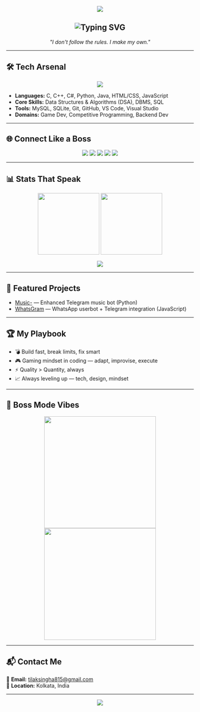 <!-- HEADER / BOSS MODE -->
<p align="center">
  <img src="https://capsule-render.vercel.app/api?type=waving&color=ff0000&height=200&section=header&text=XTREMER%20LIVE&fontSize=60&fontAlignY=35&fontColor=ffffff&animation=fadeIn" />
</p>

<!-- TAGLINE -->
<h2 align="center">
  <img src="https://readme-typing-svg.demolab.com?font=Fira+Code&weight=600&size=28&pause=1000&color=FF0000&center=true&vCenter=true&width=650&lines=Software+Developer+%7C+Gamer+%7C+Innovator;Code+Like+a+Pro%2C+Play+Like+a+Boss;Turning+Ideas+into+Reality" alt="Typing SVG" />
</h2>

<!-- BOSS QUOTE -->
<p align="center">
  <i>"I don't follow the rules. I make my own."</i>
</p>

---

## 🛠️ Tech Arsenal

<p align="center">
  <img src="https://skillicons.dev/icons?i=c,cpp,cs,html,css,js,java,python,mysql,sqlite,git,github&theme=light" />
</p>

- **Languages:** C, C++, C#, Python, Java, HTML/CSS, JavaScript  
- **Core Skills:** Data Structures & Algorithms (DSA), DBMS, SQL  
- **Tools:** MySQL, SQLite, Git, GitHub, VS Code, Visual Studio  
- **Domains:** Game Dev, Competitive Programming, Backend Dev  

---

## 🌐 Connect Like a Boss

<p align="center">
  <a href="https://guns.lol/xtremerlive"><img src="https://img.shields.io/badge/Portfolio-FF0000?style=for-the-badge&logo=firefox&logoColor=white"></a>
  <a href="https://twitter.com/singha_tilak"><img src="https://img.shields.io/badge/Twitter-000000?style=for-the-badge&logo=x&logoColor=white"></a>
  <a href="https://www.youtube.com/@xtremerliveff"><img src="https://img.shields.io/badge/YouTube-FF0000?style=for-the-badge&logo=youtube&logoColor=white"></a>
  <a href="https://www.facebook.com/singhatilak"><img src="https://img.shields.io/badge/Facebook-1877F2?style=for-the-badge&logo=facebook&logoColor=white"></a>
  <a href="https://www.instagram.com/thetilaksingha"><img src="https://img.shields.io/badge/Instagram-E4405F?style=for-the-badge&logo=instagram&logoColor=white"></a>
</p>

---

## 📊 Stats That Speak

<p align="center">
  <img src="https://github-readme-stats.vercel.app/api?username=tilaksingha&show_icons=true&theme=dark&title_color=ff0000&icon_color=ff0000&bg_color=0d1117&text_color=ffffff&hide_border=true" height="165"/>
  <img src="https://github-readme-streak-stats.herokuapp.com?user=tilaksingha&theme=dark&ring=ff0000&fire=ff0000&currStreakLabel=ff0000&background=0d1117&hide_border=true" height="165"/>
</p>

<p align="center">
  <img src="https://github-readme-activity-graph.vercel.app/graph?username=tilaksingha&theme=redical&bg_color=0d1117&hide_border=true" />
</p>

---

## 🚀 Featured Projects

<!--START_SECTION:repos-->
- [Music-](https://github.com/tilaksingha/Music-) — Enhanced Telegram music bot (Python)
- [WhatsGram](https://github.com/tilaksingha/WhatsGram) — WhatsApp userbot + Telegram integration (JavaScript)
<!--END_SECTION:repos-->

---

## 🏆 My Playbook

- 💣 Build fast, break limits, fix smart  
- 🎮 Gaming mindset in coding — adapt, improvise, execute  
- ⚡ Quality > Quantity, always  
- 📈 Always leveling up — tech, design, mindset  

---

## 🎥 Boss Mode Vibes

<p align="center">
  <img src="https://media.giphy.com/media/13HgwGsXF0aiGY/giphy.gif" width="300"/>
  <img src="https://media.giphy.com/media/fwbzI2kV3Qrlpkh59e/giphy.gif" width="300"/>
</p>

---

## 📬 Contact Me

💌 **Email:** tilaksingha815@gmail.com  
📍 **Location:** Kolkata, India  

---

<!-- FOOTER -->
<p align="center">
  <img src="https://capsule-render.vercel.app/api?type=waving&color=ff0000&height=100&section=footer" />
</p>
